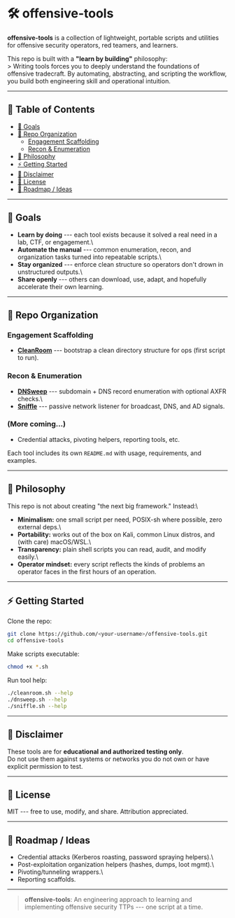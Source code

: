 # 🛠️ offensive-tools

**offensive-tools** is a collection of lightweight, portable scripts and
utilities for offensive security operators, red teamers, and learners.

This repo is built with a **"learn by building"** philosophy:\
\> Writing tools forces you to deeply understand the foundations of
offensive tradecraft. By automating, abstracting, and scripting the
workflow, you build both engineering skill and operational intuition.

------------------------------------------------------------------------

## 📑 Table of Contents

-   [🎯 Goals](#-goals)
-   [📂 Repo Organization](#-repo-organization)
    -   [Engagement Scaffolding](#engagement-scaffolding)
    -   [Recon & Enumeration](#recon--enumeration)
-   [🚀 Philosophy](#-philosophy)
-   [⚡ Getting Started](#-getting-started)
-   [🔐 Disclaimer](#-disclaimer)
-   [🧾 License](#-license)
-   [📌 Roadmap / Ideas](#-roadmap--ideas)

------------------------------------------------------------------------

## 🎯 Goals

-   **Learn by doing** --- each tool exists because it solved a real
    need in a lab, CTF, or engagement.\
-   **Automate the manual** --- common enumeration, recon, and
    organization tasks turned into repeatable scripts.\
-   **Stay organized** --- enforce clean structure so operators don't
    drown in unstructured outputs.\
-   **Share openly** --- others can download, use, adapt, and hopefully
    accelerate their own learning.

------------------------------------------------------------------------

## 📂 Repo Organization

### Engagement Scaffolding

-   [**CleanRoom**](cleanroom/README.md) --- bootstrap a clean directory
    structure for ops (first script to run).

### Recon & Enumeration

-   [**DNSweep**](dnsweep/README.md) --- subdomain + DNS record
    enumeration with optional AXFR checks.\
-   [**Sniffle**](sniffle/README.md) --- passive network listener for
    broadcast, DNS, and AD signals.

### (More coming...)

-   Credential attacks, pivoting helpers, reporting tools, etc.

Each tool includes its own `README.md` with usage, requirements, and
examples.

------------------------------------------------------------------------

## 🚀 Philosophy

This repo is not about creating "the next big framework." Instead:\
- **Minimalism:** one small script per need, POSIX-sh where possible,
zero external deps.\
- **Portability:** works out of the box on Kali, common Linux distros,
and (with care) macOS/WSL.\
- **Transparency:** plain shell scripts you can read, audit, and modify
easily.\
- **Operator mindset:** every script reflects the kinds of problems an
operator faces in the first hours of an operation.

------------------------------------------------------------------------

## ⚡ Getting Started

Clone the repo:

``` sh
git clone https://github.com/<your-username>/offensive-tools.git
cd offensive-tools
```

Make scripts executable:

``` sh
chmod +x *.sh
```

Run tool help:

``` sh
./cleanroom.sh --help
./dnsweep.sh --help
./sniffle.sh --help
```

------------------------------------------------------------------------

## 🔐 Disclaimer

These tools are for **educational and authorized testing only**.\
Do not use them against systems or networks you do not own or have
explicit permission to test.

------------------------------------------------------------------------

## 🧾 License

MIT --- free to use, modify, and share. Attribution appreciated.

------------------------------------------------------------------------

## 📌 Roadmap / Ideas

-   Credential attacks (Kerberos roasting, password spraying helpers).\
-   Post-exploitation organization helpers (hashes, dumps, loot mgmt).\
-   Pivoting/tunneling wrappers.\
-   Reporting scaffolds.

------------------------------------------------------------------------

> **offensive-tools**: An engineering approach to learning and
> implementing offensive security TTPs --- one script at a time.
